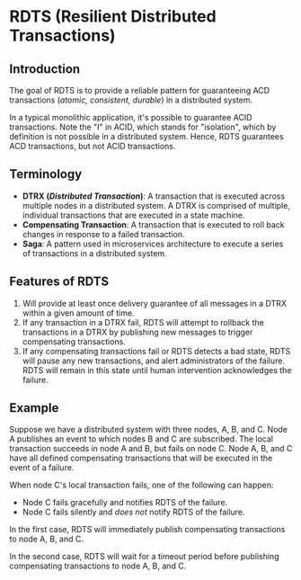 # RDTS (Resilient Distributed Transactions)

## Introduction

The goal of RDTS is to provide a reliable pattern for guaranteeing ACD
transactions (*atomic, consistent, durable*) in a distributed system.

In a typical monolithic application, it's possible to guarantee ACID
transactions. Note the "I" in ACID, which stands for "isolation", which by
definition is not possible in a distributed system. Hence, RDTS guarantees ACD
transactions, but not ACID transactions.

## Terminology

- __DTRX (*Distributed Transaction*)__: A transaction that is executed across
  multiple nodes in a distributed system. A DTRX is comprised of multiple,
  individual transactions that are executed in a state machine.
- __Compensating Transaction__: A transaction that is executed to roll back changes
  in response to a failed transaction.
- __Saga__: A pattern used in microservices architecture to execute a series of
  transactions in a distributed system.

## Features of RDTS

1. Will provide at least once delivery guarantee of all messages in a DTRX
   within a given amount of time.
2. If any transaction in a DTRX fail, RDTS will attempt to rollback the
   transactions in a DTRX by publishing new messages to trigger compensating
   transactions.
3. If any compensating transactions fail or RDTS detects a bad state, RDTS will
   pause any new transactions, and alert administrators of the failure. RDTS will
   remain in this state until human intervention acknowledges the failure.

## Example
Suppose we have a distributed system with three nodes, A, B, and C.  Node A
publishes an event to which nodes B and C are subscribed. The local transaction
succeeds in node A and B, but fails on node C.  Node A, B, and C have all
defined compensating transactions that will be executed in the event of a
failure.

When node C's local transaction fails, one of the following can happen:
- Node C fails gracefully and notifies RDTS of the failure.
- Node C fails silently and *does not* notify RDTS of the failure.

In the first case, RDTS will immediately publish compensating transactions to
node A, B, and C.

In the second case, RDTS will wait for a timeout period before publishing
compensating transactions to node A, B, and C.
